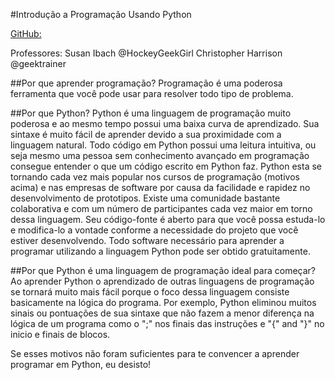 #Introdução a Programação Usando Python

[GitHub:](https://github.com/samuelsp/Introduction-Programming-Python)

Professores:
Susan Ibach @HockeyGeekGirl
Christopher Harrison @geektrainer

##Por que aprender programação?
Programação é uma poderosa ferramenta que você pode usar para resolver todo tipo de problema.

##Por que Python?
Python é uma linguagem de programação muito poderosa e ao mesmo tempo possui uma baixa curva de aprendizado. Sua sintaxe é muito fácil de aprender devido a sua proximidade com a linguagem natural. Todo código em Python possui uma leitura intuitiva, ou seja mesmo uma pessoa sem conhecimento avançado em programação consegue entender o que um código escrito em Python faz. Python esta se tornando cada vez mais popular nos cursos de programação (motivos acima) e nas empresas de software por causa da facilidade e rapidez no desenvolvimento de prototipos. Existe uma comunidade bastante colaborativa e com um número de participantes cada vez maior em torno dessa linguagem. Seu código-fonte é aberto para que você possa estuda-lo e modifica-lo a vontade conforme a necessidade do projeto que você estiver desenvolvendo. Todo software necessário para aprender a programar utilizando a linguagem Python pode ser obtido gratuitamente.

##Por que Python é uma linguagem de programação ideal para começar?
Ao aprender Python o aprendizado de outras linguagens de programação se tornará muito mais fácil porque o foco dessa linguagem consiste basicamente na lógica do programa. Por exemplo, Python eliminou muitos sinais ou pontuações de sua sintaxe que não fazem a menor diferença na lógica de um programa como o ";" nos finais das instruções e "{" and "}" no inicio e finais de blocos.  

Se esses motivos não foram suficientes para te convencer a aprender programar em Python, eu desisto!

 


